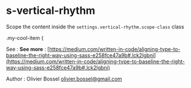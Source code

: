 # s-vertical-rhythm

Scope the content inside the `settings.vertical-rhythm.scope-class` class

.my-cool-item {

See : **See more** : [https://medium.com/written-in-code/aligning-type-to-baseline-the-right-way-using-sass-e258fce47a9b#.lck2lgbni](https://medium.com/written-in-code/aligning-type-to-baseline-the-right-way-using-sass-e258fce47a9b#.lck2lgbni)

Author : Olivier Bossel [olivier.bossel@gmail.com](mailto:olivier.bossel@gmail.com)